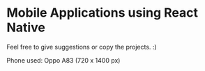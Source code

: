 # Mobile Applications using React Native

Feel free to give suggestions or copy the projects. :)

Phone used: Oppo A83 (720 x 1400 px)